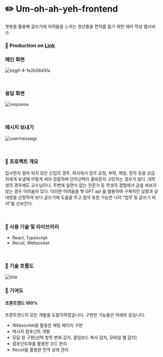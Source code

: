 # ✏️ Um-oh-ah-yeh-frontend

챗봇을 활용해 글쓰기에 어려움을 느끼는 청년들을 편의를 돕기 위한 레터 작성 웹서비스

### 📌 Production on [Link](https://um-oh-ah-yeh.vercel.app/)
### 메인 화면
![ezgif-4-1e2b5645fa](https://user-images.githubusercontent.com/86578246/233944143-fa272dd2-138d-46c1-881d-725d1aa432f1.gif)

<br/>

### 응답 화면
![response](https://user-images.githubusercontent.com/86578246/233944493-dbebde6f-aff7-4ac3-81b8-176548069696.gif)

<br/>

### 메시지 보내기
![usermessage](https://user-images.githubusercontent.com/86578246/233944775-7fc10c5b-727c-42f4-97c8-a16d7232bcd5.gif)

<br/>

### 📘 프로젝트 개요
입사한지 얼마 되지 않은 신입의 경우, 회사에서 업무 요청, 부탁, 메일, 문자 등을 상급자에게 보낼때 어떻게 써야 정중하며 단어선택이 올바른지 고민하는 경우가 많다. 대학생의 경우에도 교수님이나, 주변에 일면식 없는 전문가 등 학생의 경험에서 글을 써보지 않는 경우 어려움이 있다. 이러한 어려움을 챗 GPT api 를 활용하여 구체적인 상황과 상대방을 선정하여 보다 글쓰기에 도움을 주고 첨삭 또한 가능한 나의 “업무 및 글쓰기 비서”를 선보인다.

<br/>

### 📗 사용 기술 및 라이브러리
- React, Typescript
- Recoil, Websocket

<br/>

### 📒 기술 흐름도

![title](https://user-images.githubusercontent.com/86578246/234006242-c1af0850-eac9-44ed-a131-90c7445a8c2f.png)

### 📕 기여도
#### 프론트엔드 100%
프론트엔드의 모든 개발을 도맡아하였습니다. 구현한 기능들은 아래와 같습니다.
- Websocket을 활용한 채팅 페이지 구현
- 메시지 컴포넌트 개발
- 모달 창 구현(선택 항목 변화 감지, 클립보드 복사 감지, 모바일 웹 감지)
- 컴포넌트화를 활용한 코드 분리
- Recoil을 활용한 전역 상태 관리
